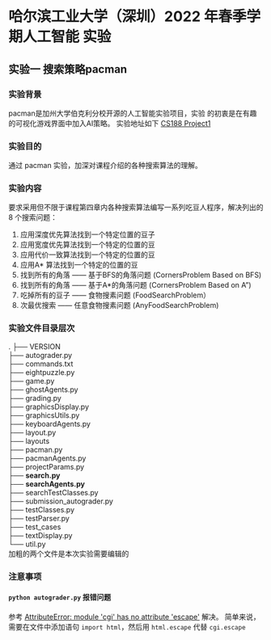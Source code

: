 # 哈尔滨工业大学（深圳）2022 年春季学期人工智能 实验
## 实验一 搜索策略pacman
### 实验背景
pacman是加州大学伯克利分校开源的人工智能实验项目，实验
的初衷是在有趣的可视化游戏界面中加入AI策略。
实验地址如下 [CS188 Project1](https://inst.eecs.berkeley.edu/~cs188/su21/project1/)
### 实验目的
通过 pacman 实验，加深对课程介绍的各种搜索算法的理解。
### 实验内容
要求采用但不限于课程第四章内各种搜索算法编写一系列吃豆人程序，解决列出的 8 个搜索问题：
1. 应用深度优先算法找到一个特定位置的豆子
2. 应用宽度优先算法找到一个特定的位置的豆
3. 应用代价一致算法找到一个特定的位置的豆
4. 应用A* 算法找到一个特定的位置的豆
5. 找到所有的角落 —— 基于BFS的角落问题 (CornersProblem Based on BFS)
6. 找到所有的角落 —— 基于A*的角落问题 (CornersProblem Based on A”)
7. 吃掉所有的豆子 —— 食物搜素问题 (FoodSearchProblem）
8. 次最优搜索 —— 任意食物搜素问题 (AnyFoodSearchProblem)
### 实验文件目录层次
.
├── VERSION     
├── autograder.py   
├── commands.txt    
├── eightpuzzle.py  
├── game.py     
├── ghostAgents.py  
├── grading.py  
├── graphicsDisplay.py  
├── graphicsUtils.py    
├── keyboardAgents.py   
├── layout.py   
├── layouts     
├── pacman.py   
├── pacmanAgents.py     
├── projectParams.py    
├── **search.py**   
├── **searchAgents.py**     
├── searchTestClasses.py    
├── submission_autograder.py    
├── testClasses.py  
├── testParser.py   
├── test_cases  
├── textDisplay.py  
└── util.py     
加粗的两个文件是本次实验需要编辑的
### 注意事项
#### `python autograder.py` 报错问题

参考 [AttributeError: module 'cgi' has no attribute 'escape'](https://stackoverflow.com/questions/62470666/getting-this-error-with-py2-7-as-well-as-with-py3-7) 解决。
简单来说，需要在文件中添加语句 `import html`，然后用 `html.escape` 代替
`cgi.escape`
